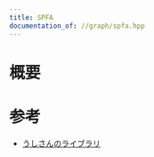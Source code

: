 ```yaml
---
title: SPFA
documentation_of: //graph/spfa.hpp
---
```


# 概要

# 参考
- [うしさんのライブラリ](https://ei1333.github.io/library/graph/shortest-path/shortest-path-faster-algorithm.hpp)